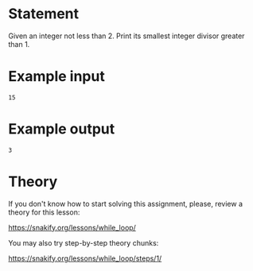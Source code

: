 # Statement

Given an integer not less than 2. Print its smallest integer divisor greater than 1.

# Example input

```
15
```

# Example output

```
3
```

# Theory

If you don't know how to start solving this assignment, please, review a theory for this lesson:

https://snakify.org/lessons/while_loop/ 

You may also try step-by-step theory chunks:

https://snakify.org/lessons/while_loop/steps/1/